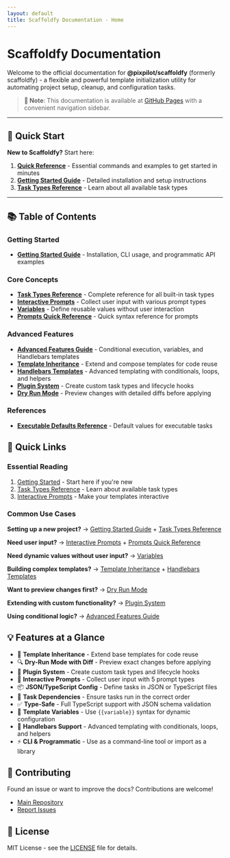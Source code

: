 ```yaml
---
layout: default
title: Scaffoldfy Documentation - Home
---
```


# Scaffoldfy Documentation

Welcome to the official documentation for **@pixpilot/scaffoldfy** (formerly scaffoldfy) - a flexible and powerful template initialization utility for automating project setup, cleanup, and configuration tasks.

> **📝 Note**: This documentation is available at [GitHub Pages](https://pixpilot.github.io/scaffoldfy/) with a convenient navigation sidebar.

---

## 🚀 Quick Start

**New to Scaffoldfy?** Start here:

1. **[Quick Reference](QUICK_REFERENCE.html)** - Essential commands and examples to get started in minutes
2. **[Getting Started Guide](GETTING_STARTED.html)** - Detailed installation and setup instructions
3. **[Task Types Reference](TASK_TYPES.html)** - Learn about all available task types

---

## 📚 Table of Contents

### Getting Started

- **[Getting Started Guide](GETTING_STARTED.md)** - Installation, CLI usage, and programmatic API examples

### Core Concepts

- **[Task Types Reference](TASK_TYPES.md)** - Complete reference for all built-in task types
- **[Interactive Prompts](PROMPTS.md)** - Collect user input with various prompt types
- **[Variables](VARIABLES.md)** - Define reusable values without user interaction
- **[Prompts Quick Reference](PROMPTS_QUICK_REFERENCE.md)** - Quick syntax reference for prompts

### Advanced Features

- **[Advanced Features Guide](FEATURES.md)** - Conditional execution, variables, and Handlebars templates
- **[Template Inheritance](TEMPLATE_INHERITANCE.md)** - Extend and compose templates for code reuse
- **[Handlebars Templates](HANDLEBARS_TEMPLATES.md)** - Advanced templating with conditionals, loops, and helpers
- **[Plugin System](PLUGINS.md)** - Create custom task types and lifecycle hooks
- **[Dry Run Mode](DRY_RUN.md)** - Preview changes with detailed diffs before applying

### References

- **[Executable Defaults Reference](EXECUTABLE_DEFAULTS_REFERENCE.md)** - Default values for executable tasks

## 🚀 Quick Links

### Essential Reading

1. [Getting Started](GETTING_STARTED.md) - Start here if you're new
2. [Task Types Reference](TASK_TYPES.md) - Learn about available task types
3. [Interactive Prompts](PROMPTS.md) - Make your templates interactive

### Common Use Cases

**Setting up a new project?**
→ [Getting Started Guide](GETTING_STARTED.md) + [Task Types Reference](TASK_TYPES.md)

**Need user input?**
→ [Interactive Prompts](PROMPTS.md) + [Prompts Quick Reference](PROMPTS_QUICK_REFERENCE.md)

**Need dynamic values without user input?**
→ [Variables](VARIABLES.md)

**Building complex templates?**
→ [Template Inheritance](TEMPLATE_INHERITANCE.md) + [Handlebars Templates](HANDLEBARS_TEMPLATES.md)

**Want to preview changes first?**
→ [Dry Run Mode](DRY_RUN.md)

**Extending with custom functionality?**
→ [Plugin System](PLUGINS.md)

**Using conditional logic?**
→ [Advanced Features Guide](FEATURES.md)

## 💡 Features at a Glance

- 🧩 **Template Inheritance** - Extend base templates for code reuse
- 🔍 **Dry-Run Mode with Diff** - Preview exact changes before applying
- 🔌 **Plugin System** - Create custom task types and lifecycle hooks
- 💬 **Interactive Prompts** - Collect user input with 5 prompt types
- 📦 **JSON/TypeScript Config** - Define tasks in JSON or TypeScript files
- 🔗 **Task Dependencies** - Ensure tasks run in the correct order
- ✅ **Type-Safe** - Full TypeScript support with JSON schema validation
- 🎯 **Template Variables** - Use `{{variable}}` syntax for dynamic configuration
- 📝 **Handlebars Support** - Advanced templating with conditionals, loops, and helpers
- ⚡ **CLI & Programmatic** - Use as a command-line tool or import as a library

## 🤝 Contributing

Found an issue or want to improve the docs? Contributions are welcome!

- [Main Repository](https://github.com/pixpilot/scaffoldfy)
- [Report Issues](https://github.com/pixpilot/scaffoldfy/issues)

## 📄 License

MIT License - see the [LICENSE](../LICENSE) file for details.
